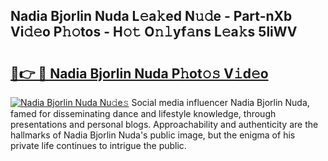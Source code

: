 ## Nadia Bjorlin Nuda L𝚎a𝚔ed N𝚞𝚍e - Part-nXb Vi𝚍𝚎o P𝚑𝚘tos - H𝚘𝚝 O𝚗𝚕yf𝚊ns L𝚎a𝚔s 5liWV

# <h2><a href="http://kfeizo.oniu.top/?m=Nadia+Bjorlin+Nuda">🔗👉 🔴 Nadia Bjorlin Nuda P𝚑ot𝚘𝚜 V𝚒d𝚎o</a></h2>

[![Nadia Bjorlin Nuda Nu𝚍e𝚜](https://i.imgur.com/0qMVB7G.gif)](http://kfeizo.oniu.top/?m=Nadia+Bjorlin+Nuda)
Social media influencer Nadia Bjorlin Nuda, famed for disseminating dance and lifestyle knowledge, through presentations and personal blogs. Approachability and authenticity are the hallmarks of Nadia Bjorlin Nuda's public image, but the enigma of his private life continues to intrigue the public.  
